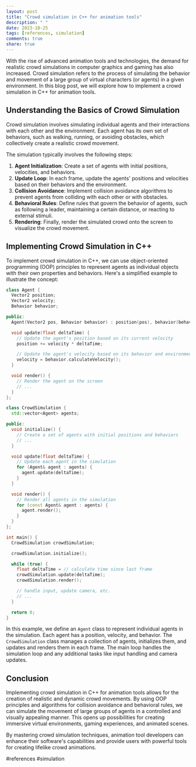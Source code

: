```yaml
---
layout: post
title: "Crowd simulation in C++ for animation tools"
description: " "
date: 2023-10-25
tags: [references, simulation]
comments: true
share: true
---
```


With the rise of advanced animation tools and technologies, the demand for realistic crowd simulations in computer graphics and gaming has also increased. Crowd simulation refers to the process of simulating the behavior and movement of a large group of virtual characters (or agents) in a given environment. In this blog post, we will explore how to implement a crowd simulation in C++ for animation tools.

## Understanding the Basics of Crowd Simulation

Crowd simulation involves simulating individual agents and their interactions with each other and the environment. Each agent has its own set of behaviors, such as walking, running, or avoiding obstacles, which collectively create a realistic crowd movement.

The simulation typically involves the following steps:
1. **Agent Initialization**: Create a set of agents with initial positions, velocities, and behaviors.
2. **Update Loop**: In each frame, update the agents' positions and velocities based on their behaviors and the environment.
3. **Collision Avoidance**: Implement collision avoidance algorithms to prevent agents from colliding with each other or with obstacles.
4. **Behavioral Rules**: Define rules that govern the behavior of agents, such as following a leader, maintaining a certain distance, or reacting to external stimuli.
5. **Rendering**: Finally, render the simulated crowd onto the screen to visualize the crowd movement.

## Implementing Crowd Simulation in C++

To implement crowd simulation in C++, we can use object-oriented programming (OOP) principles to represent agents as individual objects with their own properties and behaviors. Here's a simplified example to illustrate the concept:

```cpp
class Agent {
  Vector2 position;
  Vector2 velocity;
  Behavior behavior;

public:
  Agent(Vector2 pos, Behavior behavior) : position(pos), behavior(behavior) {}

  void update(float deltaTime) {
    // Update the agent's position based on its current velocity
    position += velocity * deltaTime;

    // Update the agent's velocity based on its behavior and environment
    velocity = behavior.calculateVelocity();
  }

  void render() {
    // Render the agent on the screen
    // ...
  }
};

class CrowdSimulation {
  std::vector<Agent> agents;

public:
  void initialize() {
    // Create a set of agents with initial positions and behaviors
    // ...
  }

  void update(float deltaTime) {
    // Update each agent in the simulation
    for (Agent& agent : agents) {
      agent.update(deltaTime);
    }
  }

  void render() {
    // Render all agents in the simulation
    for (const Agent& agent : agents) {
      agent.render();
    }
  }
};

int main() {
  CrowdSimulation crowdSimulation;

  crowdSimulation.initialize();

  while (true) {
    float deltaTime = // calculate time since last frame
    crowdSimulation.update(deltaTime);
    crowdSimulation.render();

    // handle input, update camera, etc.
    // ...
  }

  return 0;
}
```

In this example, we define an `Agent` class to represent individual agents in the simulation. Each agent has a position, velocity, and behavior. The `CrowdSimulation` class manages a collection of agents, initializes them, and updates and renders them in each frame. The main loop handles the simulation loop and any additional tasks like input handling and camera updates.

## Conclusion

Implementing crowd simulation in C++ for animation tools allows for the creation of realistic and dynamic crowd movements. By using OOP principles and algorithms for collision avoidance and behavioral rules, we can simulate the movement of large groups of agents in a controlled and visually appealing manner. This opens up possibilities for creating immersive virtual environments, gaming experiences, and animated scenes.

By mastering crowd simulation techniques, animation tool developers can enhance their software's capabilities and provide users with powerful tools for creating lifelike crowd animations.

#references #simulation